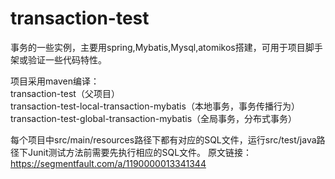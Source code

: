 # transaction-test
 事务的一些实例，主要用spring,Mybatis,Mysql,atomikos搭建，可用于项目脚手架或验证一些代码特性。
 
 项目采用maven编译：   
 transaction-test（父项目）    
 transaction-test-local-transaction-mybatis（本地事务，事务传播行为）        
 transaction-test-global-transaction-mybatis（全局事务，分布式事务）    
 
 每个项目中src/main/resources路径下都有对应的SQL文件，运行src/test/java路径下Junit测试方法前需要先执行相应的SQL文件。
原文链接：https://segmentfault.com/a/1190000013341344

